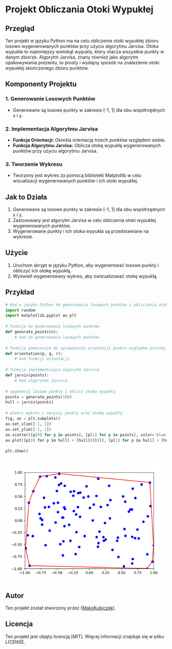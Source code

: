 # Projekt Obliczania Otoki Wypukłej

## Przegląd

Ten projekt w języku Python ma na celu obliczenie otoki wypukłej zbioru losowo wygenerowanych punktów przy użyciu algorytmu Jarvisa. Otoka wypukła to najmniejszy wielokąt wypukły, który otacza wszystkie punkty w danym zbiorze. Algorytm Jarvisa, znany również jako algorytm opakowywania prezentu, to prosty i wydajny sposób na znalezienie otoki wypukłej skończonego zbioru punktów.

## Komponenty Projektu

### 1. Generowanie Losowych Punktów

- Generowane są losowe punkty w zakresie [-1, 1] dla obu współrzędnych x i y.

### 2. Implementacja Algorytmu Jarvisa

- **Funkcja Orientacji:** Określa orientację trzech punktów względem siebie.
- **Funkcja Algorytmu Jarvisa:** Oblicza otokę wypukłą wygenerowanych punktów przy użyciu algorytmu Jarvisa.

### 3. Tworzenie Wykresu

- Tworzony jest wykres za pomocą biblioteki Matplotlib w celu wizualizacji wygenerowanych punktów i ich otoki wypukłej.

## Jak to Działa

1. Generowane są losowe punkty w zakresie [-1, 1] dla obu współrzędnych x i y.
2. Zastosowany jest algorytm Jarvisa w celu obliczenia otoki wypukłej wygenerowanych punktów.
3. Wygenerowane punkty i ich otoka wypukła są przedstawiane na wykresie.

## Użycie

1. Uruchom skrypt w języku Python, aby wygenerować losowe punkty i obliczyć ich otokę wypukłą.
2. Wyświetl wygenerowany wykres, aby zwizualizować otokę wypukłą.

## Przykład

```python
# Kod w języku Python do generowania losowych punktów i obliczania otoki wypukłej
import random
import matplotlib.pyplot as plt

# funkcja do generowania losowych punktów
def generate_points(n):
    # kod do generowania losowych punktów

# funkcja pomocnicza do sprawdzania orientacji punktu względem prostej
def orientation(p, q, r):
    # kod funkcji orientacji

# funkcja implementująca algorytm Jarvisa
def jarvis(points):
    # kod algorytmu Jarvisa

# wygeneruj losowe punkty i oblicz otokę wypukłą
points = generate_points(100)
hull = jarvis(points)

# utwórz wykres i narysuj punkty oraz otokę wypukłą
fig, ax = plt.subplots()
ax.set_xlim([-1, 1])
ax.set_ylim([-1, 1])
ax.scatter([p[0] for p in points], [p[1] for p in points], color='blue')
ax.plot([p[0] for p in hull] + [hull[0][0]], [p[1] for p in hull] + [hull[0][1]], color='red')

plt.show()
```

![Przykład](EXAMPLE.png)

## Autor

Ten projekt został stworzony przez ([MaksKubiczek](https://github.com/MaksKubiczek)).

## Licencja

Ten projekt jest objęty licencją [MIT]. Więcej informacji znajduje się w pliku LICENSE.